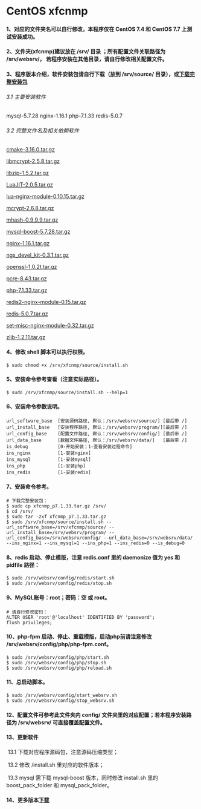 # CentOS xfcnmp

#### 1、对应的文件夹名可以自行修改，本程序仅在 CentOS 7.4 和 CentOS 7.7 上测试安装成功。

#### 2、文件夹(xfcnmp)建议放在 /srv/ 目录 ；所有配置文件关联路径为 /srv/websrv/， 若程序安装在其他目录，请自行修改相关配置文件。

#### 3、程序版本介绍，软件安装包请自行下载（放到 /srv/source/ 目录），或[下载完整安装包](https://pan.baidu.com/s/1i5PA2yT#list/path=%2Fsharelink2958561331-535926987262596%2Fweb_tool%2Fcentos&parentPath=%2Fsharelink2958561331-535926987262596)

###### 3.1 主要安装软件

mysql-5.7.28
nginx-1.16.1
php-7.1.33
redis-5.0.7

###### 3.2 完整文件名及相关依赖软件

[cmake-3.16.0.tar.gz](https://cmake.org/download/)

[libmcrypt-2.5.8.tar.gz](https://nchc.dl.sourceforge.net/project/mcrypt/Libmcrypt/2.5.8/libmcrypt-2.5.8.tar.gz)

[libzip-1.5.2.tar.gz](https://libzip.org/download/libzip-1.5.2.tar.gz)

[LuaJIT-2.0.5.tar.gz](https://github.com/LuaJIT/LuaJIT)

[lua-nginx-module-0.10.15.tar.gz](https://github.com/openresty/lua-nginx-module)

[mcrypt-2.6.8.tar.gz](https://nchc.dl.sourceforge.net/project/mcrypt/MCrypt/2.6.8/mcrypt-2.6.8.tar.gz)

[mhash-0.9.9.9.tar.gz](https://nchc.dl.sourceforge.net/project/mhash/mhash/0.9.9.9/mhash-0.9.9.9.tar.gz)

[mysql-boost-5.7.28.tar.gz](https://cdn.mysql.com//Downloads/MySQL-5.7/mysql-boost-5.7.28.tar.gz)

[nginx-1.16.1.tar.gz](http://nginx.org/download/nginx-1.16.1.tar.gz)

[ngx_devel_kit-0.3.1.tar.gz](https://github.com/simplresty/ngx_devel_kit)

[openssl-1.0.2t.tar.gz](https://www.openssl.org/source/openssl-1.0.2t.tar.gz)

[pcre-8.43.tar.gz](https://ftp.pcre.org/pub/pcre/pcre-8.43.tar.gz)

[php-7.1.33.tar.gz](https://www.php.net/downloads.php)

[redis2-nginx-module-0.15.tar.gz](https://github.com/openresty/redis2-nginx-module)

[redis-5.0.7.tar.gz](http://download.redis.io/releases/redis-5.0.7.tar.gz)

[set-misc-nginx-module-0.32.tar.gz](https://github.com/openresty/set-misc-nginx-module)

[zlib-1.2.11.tar.gz](http://www.zlib.net/zlib-1.2.11.tar.gz)



#### 4、修改 shell 脚本可以执行权限。
```shell
$ sudo chmod +x /srv/xfcnmp/source/install.sh
```
#### 5、安装命令参考查看（注意实际路径）。

```shell
$ sudo /srv/xfcnmp/source/install.sh --help=1
```

#### 6、安装命令参数说明。

```shell
url_software_base  [安装源码路径, 默认：/srv/websrv/source/] [最后带 /]
url_install_base   [安装程序路径, 默认：/srv/websrv/program/][最后带 /]
url_config_base    [配置文件路径, 默认：/srv/websrv/config/] [最后带 /]
url_data_base      [数据文件路径, 默认：/srv/websrv/data/]   [最后带 /]
is_debug           [0-开始安装；1-查看安装过程命令]
ins_nginx          [1-安装nginx]
ins_mysql          [1-安装mysql]
ins_php            [1-安装php]
ins_redis          [1-安装redis]
```

#### 7、安装命令参考。
   ```shell
# 下载完整安装包：
$ sudo cp xfcnmp_p7.1.33.tar.gz /srv/
$ cd /srv/
$ sudo tar -zxf xfcnmp_p7.1.33.tar.gz
$ sudo /srv/xfcnmp/source/install.sh --url_software_base=/srv/xfcnmp/source/ --url_install_base=/srv/websrv/program/ --url_config_base=/srv/websrv/config/ --url_data_base=/srv/websrv/data/ --ins_nginx=1 --ins_mysql=1 --ins_php=1 --ins_redis=0 --is_debug=0
   ```

#### 8、redis 启动、停止模版，注意 redis.conf 里的 daemonize 值为 yes 和 pidfile 路径：
   ```shell
$ sudo /srv/websrv/config/redis/start.sh
$ sudo /srv/websrv/config/redis/stop.sh
   ```

#### 9、MySQL账号：root；密码：空 或 root。

```shell
# 请自行修改密码：
ALTER USER 'root'@'localhost' IDENTIFIED BY 'password';
flush privileges;
```

#### 10、php-fpm 启动、停止、重载模版，启动php前请注意修改 /srv/websrv/config/php/php-fpm.conf。

```shell
$ sudo /srv/websrv/config/php/start.sh
$ sudo /srv/websrv/config/php/stop.sh
$ sudo /srv/websrv/config/php/reload.sh
```

#### 11、总启动脚本。

```shell
$ sudo /srv/websrv/config/start_websrv.sh
$ sudo /srv/websrv/config/stop_websrv.sh
```

#### 12、配置文件可参考此文件夹内 config/ 文件夹里的对应配置；若本程序安装路径为 /srv/websrv/ 可直接覆盖配置文件。

#### 13、更新软件
​    13.1 下载对应程序源码包，注意源码压缩类型；

​    13.2 修改 /install.sh 里对应的软件版本；

​    13.3 mysql 需下载 mysql-boost 版本，同时修改 install.sh 里的 boost_pack_folder 和 mysql_pack_folder。

#### 14、更多版本[下载](https://pan.baidu.com/s/1i5PA2yT)

